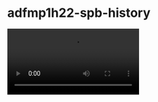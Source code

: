 # adfmp1h22-spb-history

![Alt text](https://github.com/OSLL/adfmp1h22-spb-history/blob/main/project_start.mov "Optional title")
